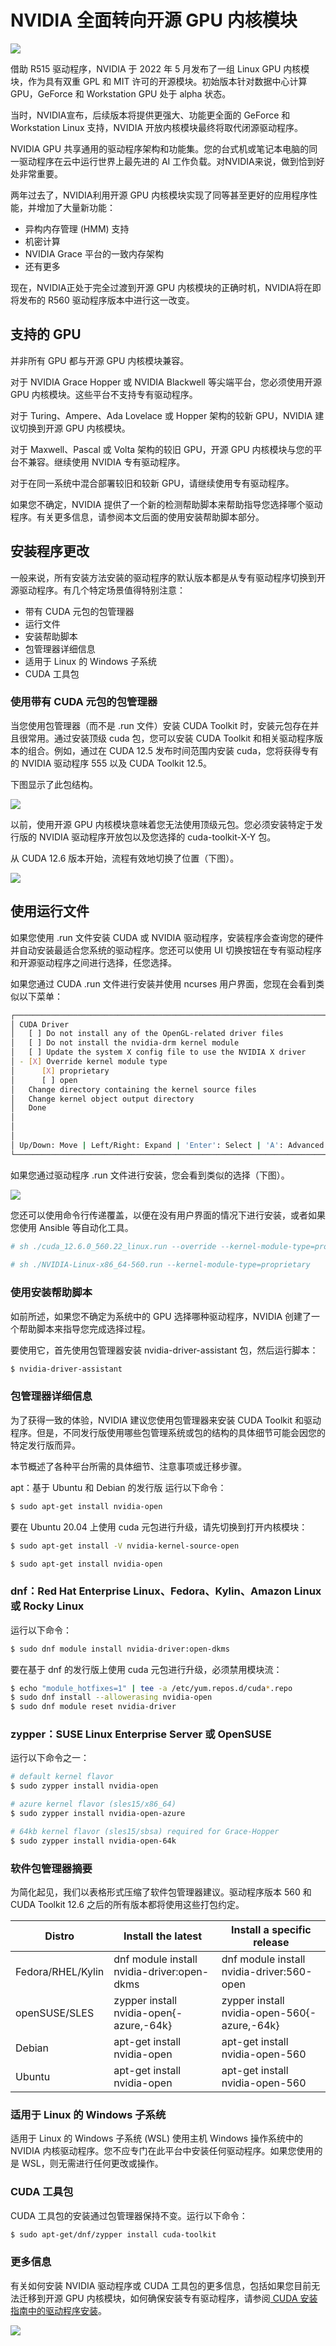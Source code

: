 # NVIDIA 全面转向开源 GPU 内核模块

![](https://developer-blogs.nvidia.com/wp-content/uploads/2023/12/hpc-featured.jpg)

借助 R515 驱动程序，NVIDIA 于 2022 年 5 月发布了一组 Linux GPU 内核模块，作为具有双重 GPL 和 MIT 许可的开源模块。初始版本针对数据中心计算 GPU，GeForce 和 Workstation GPU 处于 alpha 状态。

当时，NVIDIA宣布，后续版本将提供更强大、功能更全面的 GeForce 和 Workstation Linux 支持，NVIDIA 开放内核模块最终将取代闭源驱动程序。

NVIDIA GPU 共享通用的驱动程序架构和功能集。您的台式机或笔记本电脑的同一驱动程序在云中运行世界上最先进的 AI 工作负载。对NVIDIA来说，做到恰到好处非常重要。

两年过去了，NVIDIA利用开源 GPU 内核模块实现了同等甚至更好的应用程序性能，并增加了大量新功能：

* 异构内存管理 (HMM) 支持
* 机密计算
* NVIDIA Grace 平台的一致内存架构
* 还有更多

现在，NVIDIA正处于完全过渡到开源 GPU 内核模块的正确时机，NVIDIA将在即将发布的 R560 驱动程序版本中进行这一改变。

## 支持的 GPU
并非所有 GPU 都与开源 GPU 内核模块兼容。

对于 NVIDIA Grace Hopper 或 NVIDIA Blackwell 等尖端平台，您必须使用开源 GPU 内核模块。这些平台不支持专有驱动程序。

对于 Turing、Ampere、Ada Lovelace 或 Hopper 架构的较新 GPU，NVIDIA 建议切换到开源 GPU 内核模块。

对于 Maxwell、Pascal 或 Volta 架构的较旧 GPU，开源 GPU 内核模块与您的平台不兼容。继续使用 NVIDIA 专有驱动程序。

对于在同一系统中混合部署较旧和较新 GPU，请继续使用专有驱动程序。

如果您不确定，NVIDIA 提供了一个新的检测帮助脚本来帮助指导您选择哪个驱动程序。有关更多信息，请参阅本文后面的使用安装帮助脚本部分。

## 安装程序更改
一般来说，所有安装方法安装的驱动程序的默认版本都是从专有驱动程序切换到开源驱动程序。有几个特定场景值得特别注意：

* 带有 CUDA 元包的包管理器
* 运行文件
* 安装帮助脚本
* 包管理器详细信息
* 适用于 Linux 的 Windows 子系统
* CUDA 工具包

### 使用带有 CUDA 元包的包管理器
当您使用包管理器（而不是 .run 文件）安装 CUDA Toolkit 时，安装元包存在并且很常用。通过安装顶级 cuda 包，您可以安装 CUDA Toolkit 和相关驱动程序版本的组合。例如，通过在 CUDA 12.5 发布时间范围内安装 cuda，您将获得专有的 NVIDIA 驱动程序 555 以及 CUDA Toolkit 12.5。

下图显示了此包结构。

![](https://developer-blogs.nvidia.com/wp-content/uploads/2024/07/cuda-package-installation-before-12-6.png)

以前，使用开源 GPU 内核模块意味着您无法使用顶级元包。您必须安装特定于发行版的 NVIDIA 驱动程序开放包以及您选择的 cuda-toolkit-X-Y 包。

从 CUDA 12.6 版本开始，流程有效地切换了位置（下图）。


![](https://developer-blogs.nvidia.com/wp-content/uploads/2024/07/cuda-package-installation-after-12-6.png)


## 使用运行文件
如果您使用 .run 文件安装 CUDA 或 NVIDIA 驱动程序，安装程序会查询您的硬件并自动安装最适合您系统的驱动程序。您还可以使用 UI 切换按钮在专有驱动程序和开源驱动程序之间进行选择，任您选择。

如果您通过 CUDA .run 文件进行安装并使用 ncurses 用户界面，您现在会看到类似以下菜单：

```bash
┌──────────────────────────────────────────────────────────────────────────────┐
│ CUDA Driver                                                                  │
│   [ ] Do not install any of the OpenGL-related driver files                  │
│   [ ] Do not install the nvidia-drm kernel module                            │
│   [ ] Update the system X config file to use the NVIDIA X driver             │
│ - [X] Override kernel module type                                            │
│      [X] proprietary                                                         │
│      [ ] open                                                                │
│   Change directory containing the kernel source files                        │
│   Change kernel object output directory                                      │
│   Done                                                                       │
│                                                                              │
│                                                                              │
│                                                                              │
│ Up/Down: Move | Left/Right: Expand | 'Enter': Select | 'A': Advanced options │
└──────────────────────────────────────────────────────────────────────────────┘
```
如果您通过驱动程序 .run 文件进行安装，您会看到类似的选择（下图）。

![](https://developer-blogs.nvidia.com/wp-content/uploads/2024/07/runfile-interactive-selection.png)

您还可以使用命令行传递覆盖，以便在没有用户界面的情况下进行安装，或者如果您使用 Ansible 等自动化工具。

```bash
# sh ./cuda_12.6.0_560.22_linux.run --override --kernel-module-type=proprietary
 
# sh ./NVIDIA-Linux-x86_64-560.run --kernel-module-type=proprietary
```

### 使用安装帮助脚本
如前所述，如果您不确定为系统中的 GPU 选择哪种驱动程序，NVIDIA 创建了一个帮助脚本来指导您完成选择过程。

要使用它，首先使用包管理器安装 nvidia-driver-assistant 包，然后运行脚本：
```bash
$ nvidia-driver-assistant
```

### 包管理器详细信息
为了获得一致的体验，NVIDIA 建议您使用包管理器来安装 CUDA Toolkit 和驱动程序。但是，不同发行版使用哪些包管理系统或包的结构的具体细节可能会因您的特定发行版而异。

本节概述了各种平台所需的具体细节、注意事项或迁移步骤。

apt：基于 Ubuntu 和 Debian 的发行版
运行以下命令：
```bash
$ sudo apt-get install nvidia-open
```

要在 Ubuntu 20.04 上使用 cuda 元包进行升级，请先切换到打开内核模块：
```bash
$ sudo apt-get install -V nvidia-kernel-source-open

$ sudo apt-get install nvidia-open
```

### dnf：Red Hat Enterprise Linux、Fedora、Kylin、Amazon Linux 或 Rocky Linux
运行以下命令：
```bash
$ sudo dnf module install nvidia-driver:open-dkms
```

要在基于 dnf 的发行版上使用 cuda 元包进行升级，必须禁用模块流：
```bash
$ echo "module_hotfixes=1" | tee -a /etc/yum.repos.d/cuda*.repo
$ sudo dnf install --allowerasing nvidia-open
$ sudo dnf module reset nvidia-driver

```
### zypper：SUSE Linux Enterprise Server 或 OpenSUSE
运行以下命令之一：
```bash
# default kernel flavor
$ sudo zypper install nvidia-open
```
```bash
# azure kernel flavor (sles15/x86_64)
$ sudo zypper install nvidia-open-azure
```
```bash
# 64kb kernel flavor (sles15/sbsa) required for Grace-Hopper
$ sudo zypper install nvidia-open-64k
```

### 软件包管理器摘要
为简化起见，我们以表格形式压缩了软件包管理器建议。驱动程序版本 560 和 CUDA Toolkit 12.6 之后的所有版本都将使用这些打包约定。

|Distro	|Install the latest 	|Install a specific release |
|----|----|----|
|Fedora/RHEL/Kylin|	dnf module install nvidia-driver:open-dkms	|dnf module install nvidia-driver:560-open|
|openSUSE/SLES	|zypper install nvidia-open{-azure,-64k}	|zypper install nvidia-open-560{-azure,-64k}|
|Debian	|apt-get install nvidia-open	|apt-get install nvidia-open-560|
|Ubuntu	|apt-get install nvidia-open	|apt-get install nvidia-open-560|

### 适用于 Linux 的 Windows 子系统
适用于 Linux 的 Windows 子系统 (WSL) 使用主机 Windows 操作系统中的 NVIDIA 内核驱动程序。您不应专门在此平台中安装任何驱动程序。如果您使用的是 WSL，则无需进行任何更改或操作。

### CUDA 工具包
CUDA 工具包的安装通过包管理器保持不变。运行以下命令：
```bash
$ sudo apt-get/dnf/zypper install cuda-toolkit
```

### 更多信息
有关如何安装 NVIDIA 驱动程序或 CUDA 工具包的更多信息，包括如果您目前无法迁移到开源 GPU 内核模块，如何确保安装专有驱动程序，请参阅[ CUDA 安装指南中的驱动程序安装](https://docs.nvidia.com/cuda/cuda-installation-guide-linux/#driver-installation)。

![](1.png)

































































